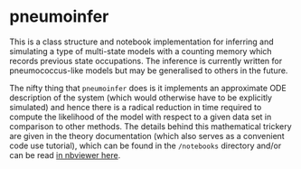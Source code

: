 # pneumoinfer

This is a class structure and notebook implementation for inferring and simulating a type of multi-state models with a counting memory which records previous state occupations. The inference is currently written for pneumococcus-like models but may be generalised to others in the future.

The nifty thing that `pneumoinfer` does is it implements an approximate ODE description of the system (which would otherwise have to be explicitly simulated) and hence there is a radical reduction in time required to compute the likelihood of the model with respect to a given data set in comparison to other methods. The details behind this mathematical trickery are given in the theory documentation (which also serves as a convenient code use tutorial), which can be found in the `/notebooks` directory and/or can be read [in nbviewer here](https://nbviewer.jupyter.org/github/umbralcalc/pneumoinfer/blob/master/notebooks/theory-docs.ipynb).

